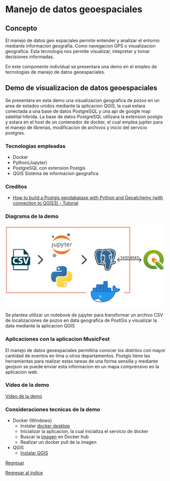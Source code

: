 # Manejo de datos geoespaciales

## Concepto

El manejo de datos geo espaciales permite entender y analizar el entorno mediante informacion geografía. Como navegacion GPS o visualizacion geografica. Esta tecnologia nos permite visualizar, intepretar y tomar decisiones informadas.

En este componente individual se presentara una demo en el empleo de tecnologias de manejo de datos geoespaciales.

## Demo de visualizacion de datos geoespaciales

Se presentara en esta demo una visualizacion geografica de pozos en un area de estados unidos mediante la aplicacion QGIS, la cual estara conectada a una base de datos PostgreSQL y una api de google map satelital hibrida. La base de datos PostgreSQL utilizara la extension postgis y estara en el host de un contenedor de docker, el cual emplea jupiter para el manejo de librerias, modificacion de archivos y inicio del servicio postgres.

### Tecnologias empleadas

* Docker
* Python(Jupyter)
* PostgreSQL con extension Postgis
* QGIS Sistema de informacion geografica

### Creditos

* [How to build a Postgis geodabatase with Python and Geoalchemy (with connection to QGIS3) - Tutorial](https://hatarilabs.com/ih-en/how-to-build-a-postgis-geodabatase-with-python-and-geoalchemy-with-connexion-to-qgis3-tutorial)

### Diagrama de la demo

![alt text](Diagrama.png)

Se plantea utilizar un notebook de jupyter para transformar un archivo CSV de localizaciones de pozos en data geografica de PostGis y visualizar la data mediante la aplicacion QGIS

### Aplicaciones con la aplicacion MusicFest

El manejo de datos geoespaciales permitiria conocer los distritos con mayor cantidad de eventos en lima u otros departamentos. Postgis tiene las herramientas para realizar estas tareas de una forma sensilla y mediante geojson se puede enviar esta informacion en un mapa comprensivo en la aplicacion web.

### Video de la demo

[Video de la demo](https://youtu.be/lQE1xqpVBDM)

### Consideraciones tecnicas de la demo

* Docker (Windows)
    * Instalar [docker desktop](https://docs.docker.com/desktop/install/windows-install/)
    * Inicializar la aplicacion, la cual inicializa el servicio de docker
    * Buscar la [imagen](https://hub.docker.com/r/hatarilabs/hakuchik) en Docker hub
    * Realizar un docker pull de la imagen
* QGIS
    * [Instalar QGIS](https://qgis.org/es/site/forusers/download.html)
    

[Regresar](../Alejandro%20Silva.md)

[Regresar al índice](../../../proyecto.md)